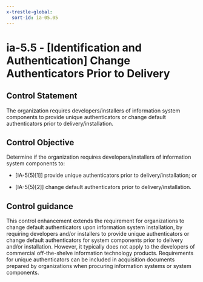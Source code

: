 ```yaml
---
x-trestle-global:
  sort-id: ia-05.05
---
```


# ia-5.5 - \[Identification and Authentication\] Change Authenticators Prior to Delivery

## Control Statement

The organization requires developers/installers of information system components to provide unique authenticators or change default authenticators prior to delivery/installation.

## Control Objective

Determine if the organization requires developers/installers of information system components to:

- \[IA-5(5)[1]\] provide unique authenticators prior to delivery/installation; or

- \[IA-5(5)[2]\] change default authenticators prior to delivery/installation.

## Control guidance

This control enhancement extends the requirement for organizations to change default authenticators upon information system installation, by requiring developers and/or installers to provide unique authenticators or change default authenticators for system components prior to delivery and/or installation. However, it typically does not apply to the developers of commercial off-the-shelve information technology products. Requirements for unique authenticators can be included in acquisition documents prepared by organizations when procuring information systems or system components.
